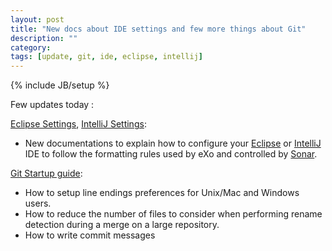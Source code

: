 ```yaml
---
layout: post
title: "New docs about IDE settings and few more things about Git"
description: ""
category: 
tags: [update, git, ide, eclipse, intellij]
---
```

{% include JB/setup %}

Few updates today :

[Eclipse Settings](/docs/ide/eclipse-settings.html), [IntelliJ Settings](/docs/ide/eclipse-settings.html): 

* New documentations to explain how to configure your [Eclipse](https://www.eclipse.org) or [IntelliJ](http://www.jetbrains.com/idea/) IDE to follow the formatting rules used by eXo and controlled by [Sonar](https://sonar.exoplatform.org).

[Git Startup guide](/docs/scm/git-startup-guide.html): 

* How to setup line endings preferences for Unix/Mac and Windows users.
* How to reduce the number of files to consider when performing rename detection during a merge on a large repository.
* How to write commit messages